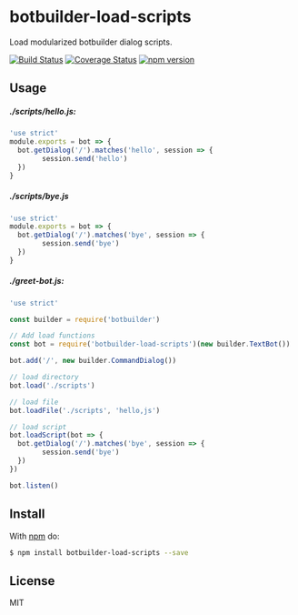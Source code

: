 # botbuilder-load-scripts

Load modularized botbuilder dialog scripts.


[![Build Status](https://travis-ci.org/vvatanabe/botbuilder-load-scripts.svg?branch=master)](https://travis-ci.org/vvatanabe/botbuilder-load-scripts)
[![Coverage Status](https://coveralls.io/repos/github/vvatanabe/botbuilder-load-scripts/badge.svg?branch=master)](https://coveralls.io/github/vvatanabe/botbuilder-load-scripts?branch=master)
[![npm version](https://badge.fury.io/js/botbuilder-load-scripts.svg)](https://badge.fury.io/js/botbuilder-load-scripts)

## Usage

##### ./scripts/hello.js:
``` javascript
'use strict'
module.exports = bot => {
  bot.getDialog('/').matches('hello', session => {
		session.send('hello')
  })
}
```

##### ./scripts/bye.js
``` javascript
'use strict'
module.exports = bot => {
  bot.getDialog('/').matches('bye', session => {
		session.send('bye')
  })
}
```

##### ./greet-bot.js:
``` javascript
'use strict'

const builder = require('botbuilder')

// Add load functions
const bot = require('botbuilder-load-scripts')(new builder.TextBot())

bot.add('/', new builder.CommandDialog())

// load directory
bot.load('./scripts')

// load file
bot.loadFile('./scripts', 'hello,js')

// load script
bot.loadScript(bot => {
  bot.getDialog('/').matches('bye', session => {
		session.send('bye')
  })
})

bot.listen()
```

## Install

With [npm](http://npmjs.org) do:

``` sh
$ npm install botbuilder-load-scripts --save
```

## License

MIT
